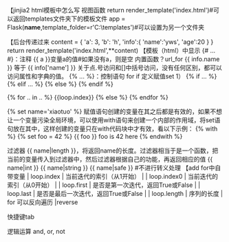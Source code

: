 【jinjia2 html模板中怎么写
视图函数 return render_template('index.html')#可以返回templates文件夹下的模板文件
app = Flask(__name__,template_folder=r'C:\templates')#可以设置为另一个文件夹

【后台传递过来
content = {
        'a': 3,
        'b': 'h',
        'info':{
            'name':'yws',
            'age':20
        }
    }
    return render_template('index.html',**content)
【模板（html）中显示
{# ... #}：注释
{{ a }}变量a的值#如果没有a，则是空  内置函数？url_for 
{{ info.name }} 等于 {{ info['name'] }}
关于点.号访问和[]中括号访问，没有任何区别，都可以访问属性和字典的值。
{% ... %}：控制语句 for if 定义赋值set
1）
{% if ... %}
{% elif ... %}
{% else %}
{% endif %}

{% for .. in .. %}<!--遍历列表跟普通写法一样，遍历字典{% for k,v in ...items() %}-->
{{loop.index}}<!--这是jinja2 for循环中自带的变量-->
{% else %}<!--要遍历的列表/其他为空-->
{% endfor %}


{% set name='xiaotuo' %}
赋值语句创建的变量在其之后都是有效的，如果不想让一个变量污染全局环境，可以使用with语句来创建一个内部的作用域，将set语句放在其中，这样创建的变量只在with代码块中才有效，看以下示例：
{% with %}
    {% set foo = 42 %}
    {{ foo }}           foo is 42 here
{% endwith %}

过滤器
{{ name|length }}，将返回name的长度。过滤器相当于是一个函数，把当前的变量传入到过滤器中，然后过滤器根据自己的功能，再返回相应的值
{{ name|int }}
{{ name|string }}
{{ name|safe }} #不进行转义处理
【add
for中自带变量
| loop.index | 当前迭代的索引（从1开始） |
| loop.index0 | 当前迭代的索引（从0开始） |
| loop.first | 是否是第一次迭代，返回True或False |
| loop.last | 是否是最后一次迭代，返回True或False |
| loop.length | 序列的长度 |
for 可以反向遍历 |reverse


快捷键tab

逻辑运算       and, or, not
